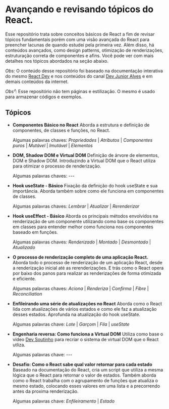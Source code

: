# Avançando e revisando tópicos do React.

Esse repositório trata sobre conceitos básicos de React a fim de revisar tópicos fundamentais porém com uma visão avançada do React para preencher lacunas de quando estudei pela primeira vez. Além disso, há conteúdos avançados, como design patterns, otimização de renderizações, estruturação correta de componentes e afins. Você pode ver com mais detalhes nos tópicos abordados na seção abaixo.

*Obs:* O conteúdo desse repositório foi baseado na documentação interativa do mesmo [React Dev](https://react.dev/) e nos conteúdos do canal [Dev Junior Alves](https://www.youtube.com/@devjunioralves) e em demais conteúdos da internet.

*Obs²:* Esse repositório não tem páginas e estilização. O mesmo é usado para armazenar códigos e exemplos.
## Tópicos

- **Componentes Básico no React**
  Aborda a estrutura e definição de componentes, de classes e funções, no React.

  Algumas palavras chaves: *Propriedades* | *Atributos* | *Componentes puros* | *Mutável* | *Imutável* | *Elementos*

- **DOM, Shadow DOM e Virtual DOM**
  Definição de árvore de elementos, DOM e Shadow DOM. Introduzindo a Virtual DOM que o React utiliza para otimizar o processo de renderização.

  Algumas palavras chaves: *---* 

- **Hook useState - Básico**
  Fixação da definição do hook useState e sua importância. Aborda também sobre como ele funciona em componentes de classes.

  Algumas palavras chaves: *Lembrar* | *Atualizar* | *Rerenderizar*

- **Hook useEffect - Básico**
  Aborda os principais métodos envolvidos na renderização de um componente utilizando como base os componentes em classes para entender melhor como funciona nos componentes baseado em funções.

  Algumas palavras chaves: *Renderizado* | *Montado* | *Desmontado* | *Atualizado*

- **O processo de renderização completo de uma aplicação React.**
  Aborda todo o processo de renderização de um aplicação React, desde a renderização inicial até as rerenderizações. E trás como o React opera por baixo dos panos para realizar as renderizações de forma otimizada e eficiente.

  Algumas palavras chaves: *Aciona* | *Renderiza* | *Confirma* | *Fibre* | *Reconciliation*

- **Enfileirando uma série de atualizações no React**
  Aborda como o React lida com atualizações de vários estados e como ele faz a atualização desses estados. Aprofunda na atualização do hook useState.

  Algumas palavras chave: *Lote* | *Garçom* | *Fila* | *useState*

- **Engenharia reversa: Como funciona a Virtual DOM**
  Utiliza como base o vídeo [Dev Soutinho](https://www.youtube.com/watch?v=5MzOCxSWrrc&t=629s&ab_channel=MarioSouto-DevSoutinho) para recriar o sistema de virtual DOM que o React utliza.

  Algumas palavras chave: *---*

- **Desafio: Como o React sabe qual valor retornar para cada estado**
  Baseado na documentação do React, cria um script que utiliza a mesma lógica que o React para retornar o valor de estados. Também aborda como o React trabalha com o agrupamento de funções que atualiza o mesmo estado, colocando esses valores em uma lista e a precorrendo antes da proxima renderização.

  Algumas palavras chave: *Enfileiramento* | *Estado*